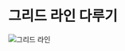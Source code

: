 # 그리드 라인 다루기
![그리드 라인](https://drive.google.com/uc?export=view&id=17U-CtTBRmcnS5sNxnILFIN5HMVH-PT3l)